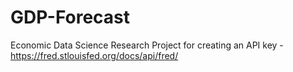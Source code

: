# GDP-Forecast
Economic Data Science Research Project
for creating an API key - https://fred.stlouisfed.org/docs/api/fred/
